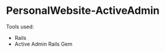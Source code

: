 PersonalWebsite-ActiveAdmin
===========================

Tools used:
- Rails
- Active Admin Rails Gem